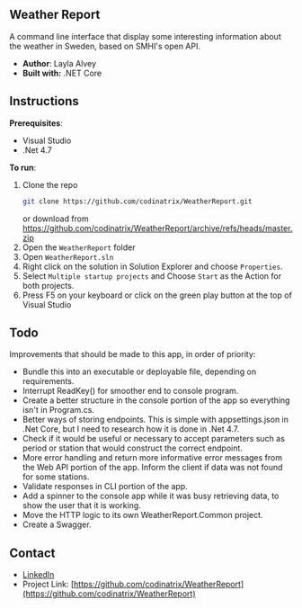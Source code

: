 

## Weather Report
A command line interface that display some interesting information about the weather in Sweden, based on SMHI's open API.

* **Author**: Layla Alvey
* **Built with:** .NET Core


## Instructions

**Prerequisites**: 
* Visual Studio
* .Net 4.7

**To run**: 
1. Clone the repo
   ```sh
   git clone https://github.com/codinatrix/WeatherReport.git
   ``` 
   or download from https://github.com/codinatrix/WeatherReport/archive/refs/heads/master.zip
2. Open the `WeatherReport` folder
3. Open `WeatherReport.sln`
4. Right click on the solution in Solution Explorer and choose `Properties`.
5. Select `Multiple startup projects` and Choose `Start` as the Action for both projects.
7. Press F5 on your keyboard or click on the green play button at the top of Visual Studio

## Todo
Improvements that should be made to this app, in order of priority:

 - Bundle this into an executable or deployable file, depending on requirements.
 - Interrupt ReadKey() for smoother end to console program.
 - Create a better structure in the console portion of the app so everything isn't in Program.cs.
 - Better ways of storing endpoints. This is simple with appsettings.json in .Net Core, but I need to research how it is done in .Net 4.7.
 - Check if it would be useful or necessary to accept parameters such as period or station that would construct the correct endpoint.
 - More error handling and return more informative error messages from the Web API portion of the app. Inform the client if data was not found for some stations.
 - Validate responses in CLI portion of the app.
 - Add a spinner to the console app while it was busy retrieving data, to show the user that it is working.
 - Move the HTTP logic to its own WeatherReport.Common project.
 - Create a Swagger.

## Contact
* [LinkedIn](https://www.linkedin.com/in/laylaalvey/)
* Project Link: [https://github.com/codinatrix/WeatherReport](https://github.com/codinatrix/WeatherReport)

